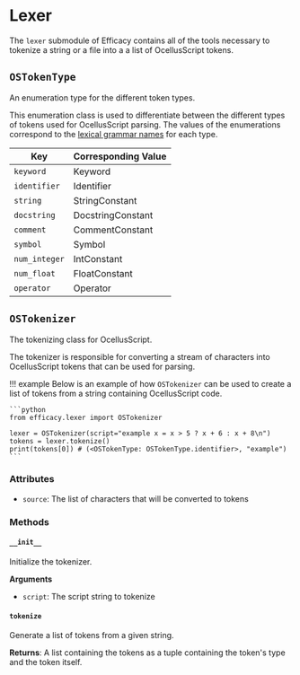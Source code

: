 # Lexer

The `lexer` submodule of Efficacy contains all of the tools necessary to tokenize a string or a file into a a list of OcellusScript tokens.
## `OSTokenType`

An enumeration type for the different token types.

This enumeration class is used to differentiate between the different types of tokens used for OcellusScript parsing. The values of the enumerations correspond to the [lexical grammar names](../../../language/11-spec/#lexical-elements) for each type.

| Key | Corresponding Value |
| --- | ------------------- |
| `keyword` | Keyword |
| `identifier` | Identifier |
| `string` | StringConstant |
| `docstring` | DocstringConstant |
| `comment` | CommentConstant |
| `symbol` | Symbol |
| `num_integer` | IntConstant |
| `num_float` | FloatConstant |
| `operator` | Operator |

## `OSTokenizer`
The tokenizing class for OcellusScript.

The tokenizer is responsible for converting a stream of characters into OcellusScript tokens that can be used for parsing.

!!! example
    Below is an example of how `OSTokenizer` can be used to create a list of tokens from a string containing OcellusScript code.

    ```python
    from efficacy.lexer import OSTokenizer
    
    lexer = OSTokenizer(script="example x = x > 5 ? x + 6 : x + 8\n")
    tokens = lexer.tokenize()
    print(tokens[0]) # (<OSTokenType: OSTokenType.identifier>, "example")
    ```

### Attributes

- `source`: The list of characters that will be converted to tokens

### Methods

#### `__init__`
Initialize the tokenizer.
        
**Arguments**

- `script`: The script string to tokenize

#### `tokenize`
Generate a list of tokens from a given string.

**Returns**: A list containing the tokens as a tuple containing the token's type and the token itself.